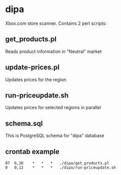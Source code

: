 # dipa

Xbox.com store scanner. Contains 2 perl scripts:

## get_products.pl

Reads product information in "Neutral" market

## update-prices.pl

Updates prices for the region

## run-priceupdate.sh

Updates prices for selected regions in parallel

## schema.sql

This is PostgreSQL schema for "dipa" database

## crontab example

```
07	6,18	*	*	*	./dipa/get_products.pl
0	0,12	*	*	*	./dipa/run-priceupdate.sh
```


